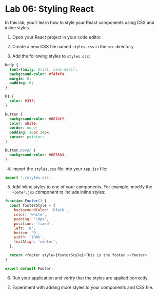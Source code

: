 # Lab 06: Styling React

In this lab, you’ll learn how to style your React components using CSS and inline styles.

1. Open your React project in your code editor.

2. Create a new CSS file named `styles.css` in the `src` directory.

3. Add the following styles to `styles.css`:

```css
body {
  font-family: Arial, sans-serif;
  background-color: #f4f4f4;
  margin: 0;
  padding: 0;
}

h1 {
  color: #333;
}

button {
  background-color: #007bff;
  color: white;
  border: none;
  padding: 10px 20px;
  cursor: pointer;
}

button:hover {
  background-color: #0056b3;
}
```

4. Import the `styles.css` file into your `App.jsx` file:

```javascript
import './styles.css';
```

5. Add inline styles to one of your components. For example, modify the `Footer.jsx` component to include inline styles:

```javascript
function Footer() {
  const footerStyle = {
    backgroundColor: 'black',
    color: 'white',
    padding: '10px',
    position: 'fixed',
    left: '0',
    bottom: '0',
    width: '100%',
    textAlign: 'center',
  };

  return <footer style={footerStyle}>This is the footer.</footer>;
}

export default Footer;
```

6. Run your application and verify that the styles are applied correctly.

7. Experiment with adding more styles to your components and CSS file.
